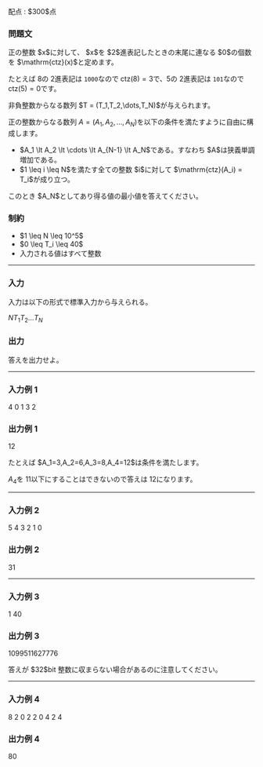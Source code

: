 
<div>

<span>

<span>

<p>
配点 : $300$点
</p>

<div>

<section>

### **問題文**

<p>
正の整数 $x$に対して、 $x$を $2$進表記したときの末尾に連なる $0$の個数を $\mathrm{ctz}(x)$と定めます。

たとえば $8$の $2$進表記は `1000`なので $\mathrm{ctz}(8)=3$で、$5$の $2$進表記は `101`なので $\mathrm{ctz}(5)=0$です。
</p>

<p>
非負整数からなる数列 $T = (T_1,T_2,\dots,T_N)$が与えられます。

正の整数からなる数列 $A = (A_1,A_2,\dots,A_N)$を以下の条件を満たすように自由に構成します。
</p>

<ul>

<li>
$A_1 \lt A_2 \lt \cdots \lt A_{N-1} \lt A_N$である。すなわち $A$は狭義単調増加である。
</li>

<li>
$1 \leq i \leq N$を満たす全ての整数 $i$に対して $\mathrm{ctz}(A_i) = T_i$が成り立つ。
</li>

</ul>

<p>
このとき $A_N$としてあり得る値の最小値を答えてください。
</p>

</section>

</div>

<div>

<section>

### **制約**

<ul>

<li>
$1 \leq N \leq 10^5$
</li>

<li>
$0 \leq T_i \leq 40$
</li>

<li>
入力される値はすべて整数
</li>

</ul>

</section>

</div>

---

<div>

<div>

<section>

### **入力**

<p>
入力は以下の形式で標準入力から与えられる。
</p>

<div>

$N$$T_1$$T_2$$\dots$$T_N$
</div>

</section>

</div>

<div>

<section>

### **出力**

<p>
答えを出力せよ。
</p>

</section>

</div>

</div>

---

<div>

<section>

### **入力例 1**

<div>

4
0 1 3 2

</div>

</section>

</div>

<div>

<section>

### **出力例 1**

<div>

12

</div>

<p>
たとえば $A_1=3,A_2=6,A_3=8,A_4=12$は条件を満たします。

$A_4$を $11$以下にすることはできないので答えは $12$になります。
</p>

</section>

</div>

---

<div>

<section>

### **入力例 2**

<div>

5
4 3 2 1 0

</div>

</section>

</div>

<div>

<section>

### **出力例 2**

<div>

31

</div>

</section>

</div>

---

<div>

<section>

### **入力例 3**

<div>

1
40

</div>

</section>

</div>

<div>

<section>

### **出力例 3**

<div>

1099511627776

</div>

<p>
答えが $32$bit 整数に収まらない場合があるのに注意してください。
</p>

</section>

</div>

---

<div>

<section>

### **入力例 4**

<div>

8
2 0 2 2 0 4 2 4

</div>

</section>

</div>

<div>

<section>

### **出力例 4**

<div>

80

</div>

</section>

</div>

</span>

</span>

</div>
